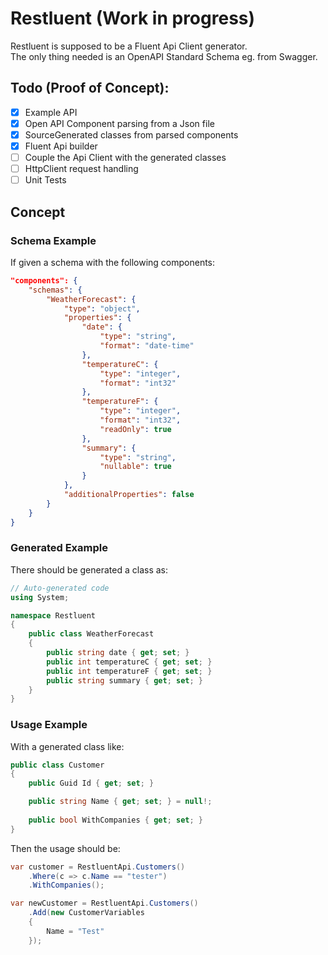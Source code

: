 # Restluent (Work in progress)
Restluent is supposed to be a Fluent Api Client generator.  
The only thing needed is an OpenAPI Standard Schema eg. from Swagger.

## Todo (Proof of Concept):
- [x] Example API
- [x] Open API Component parsing from a Json file
- [x] SourceGenerated classes from parsed components
- [x] Fluent Api builder
- [ ] Couple the Api Client with the generated classes
- [ ] HttpClient request handling
- [ ] Unit Tests

## Concept

### Schema Example
If given a schema with the following components:
```json
"components": {
    "schemas": {
        "WeatherForecast": {
            "type": "object",
            "properties": {
                "date": {
                    "type": "string",
                    "format": "date-time"
                },
                "temperatureC": {
                    "type": "integer",
                    "format": "int32"
                },
                "temperatureF": {
                    "type": "integer",
                    "format": "int32",
                    "readOnly": true
                },
                "summary": {
                    "type": "string",
                    "nullable": true
                }
            },
            "additionalProperties": false
        }
    }
}
```
  
### Generated Example
There should be generated a class as:
```csharp
// Auto-generated code
using System;

namespace Restluent
{
    public class WeatherForecast
    {
        public string date { get; set; }
        public int temperatureC { get; set; }
        public int temperatureF { get; set; }
        public string summary { get; set; }
    }
}

```

### Usage Example
With a generated class like:
```csharp
public class Customer
{
    public Guid Id { get; set; }

    public string Name { get; set; } = null!;
    
    public bool WithCompanies { get; set; }
}
```

Then the usage should be:
```csharp
var customer = RestluentApi.Customers()
    .Where(c => c.Name == "tester")
    .WithCompanies();

var newCustomer = RestluentApi.Customers()
    .Add(new CustomerVariables
    {
        Name = "Test"
    });
```
